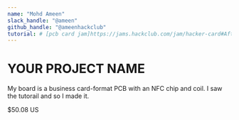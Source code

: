 ```yaml
---
name: "Mohd Ameen"
slack_handle: "@ameen"
github_handle: "@ameenhackclub"
tutorial: # [pcb card jam]https://jams.hackclub.com/jam/hacker-card#After%20receiving%20your%20PCB
---
```


# YOUR PROJECT NAME

My board is a business card-format PCB with an NFC chip and coil. I saw the tutorail and so I made it. 

$50.08 US
